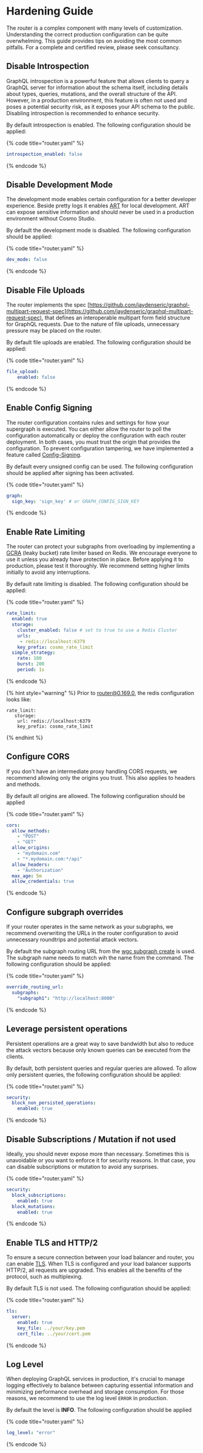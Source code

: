 # Hardening Guide

The router is a complex component with many levels of customization. Understanding the correct production configuration can be quite overwhelming. This guide provides tips on avoiding the most common pitfalls. For a complete and certified review, please seek consultancy.

## Disable Introspection

GraphQL introspection is a powerful feature that allows clients to query a GraphQL server for information about the schema itself, including details about types, queries, mutations, and the overall structure of the API. However, in a production environment, this feature is often not used and poses a potential security risk, as it exposes your API schema to the public. Disabling introspection is recommended to enhance security.

By default introspection is enabled. The following configuration should be applied:

{% code title="router.yaml" %}
```yaml
introspection_enabled: false
```
{% endcode %}

## Disable Development Mode

The development mode enables certain configuration for a better developer experience. Beside pretty logs it enables [ART](../advanced-request-tracing-art.md) for local development. ART can expose sensitive information and should never be used in a production environment without Cosmo Studio.

By default the development mode is disabled. The following configuration should be applied:

{% code title="router.yaml" %}
```yaml
dev_mode: false
```
{% endcode %}

## Disable File Uploads

The router implements the spec [https://github.com/jaydenseric/graphql-multipart-request-spec](https://github.com/jaydenseric/graphql-multipart-request-spec), that defines an interoperable multipart form field structure for GraphQL requests. Due to the nature of file uploads, unnecessary pressure may be placed on the router.

By default file uploads are enabled. The following configuration should be applied:

{% code title="router.yaml" %}
```yaml
file_upload:
    enabled: false
```
{% endcode %}

## Enable Config Signing

The router configuration contains rules and settings for how your supergraph is executed. You can either allow the router to poll the configuration automatically or deploy the configuration with each router deployment. In both cases, you must trust the origin that provides the configuration. To prevent configuration tampering, we have implemented a feature called [Config-Signing](config-validation-and-signing.md).

By default every unsigned config can be used. The following configuration should be applied after signing has been activated.

{% code title="router.yaml" %}
```yaml
graph: 
  sign_key: 'sign_key' # or GRAPH_CONFIG_SIGN_KEY 
```
{% endcode %}

## Enable Rate Limiting

The router can protect your subgraphs from overloading by implementing a [GCRA](https://en.wikipedia.org/wiki/Generic_cell_rate_algorithm) (leaky bucket) rate limiter based on Redis. We encourage everyone to use it unless you already have protection in place. Before applying it to production, please test it thoroughly. We recommend setting higher limits initially to avoid any interruptions.

By default rate limiting is disabled. The following configuration should be applied:

{% code title="router.yaml" %}
```yaml
rate_limit:
  enabled: true
  storage:
    cluster_enabled: false # set to true to use a Redis Cluster
    urls: 
     - redis://localhost:6379
    key_prefix: cosmo_rate_limit
  simple_strategy:
    rate: 100
    burst: 200
    period: 1s
```
{% endcode %}

{% hint style="warning" %}
Prior to [router@0.169.0](https://github.com/wundergraph/cosmo/releases/tag/router%400.168.1), the redis configuration looks like:

```
rate_limit:
   storage:
    url: redis://localhost:6379
    key_prefix: cosmo_rate_limit
```
{% endhint %}

## Configure CORS

If you don't have an intermediate proxy handling CORS requests, we recommend allowing only the origins you trust. This also applies to headers and methods.

By default all origins are allowed. The following configuration should be applied

{% code title="router.yaml" %}
```yaml
cors: 
  allow_methods:
    - "POST"
    - "GET"
  allow_origins:
    - "mydomain.com"
    - "*.mydomain.com:*/api"    
  allow_headers:
    - "Authorization"
  max_age: 5m
  allow_credentials: true
```
{% endcode %}

## Configure subgraph overrides

If your router operates in the same network as your subgraphs, we recommend overwriting the URLs in the router configuration to avoid unnecessary roundtrips and potential attack vectors.

By default the subgraph routing URL from the [wgc subgraph create](../../cli/subgraph/create.md) is used. The subgraph name needs to match wih the name from the command. The following configuration should be applied:

{% code title="router.yaml" %}
```yaml
override_routing_url:
  subgraphs:
    "subgraph1": "http://localhost:8000"
```
{% endcode %}

## Leverage persistent operations

Persistent operations are a great way to save bandwidth but also to reduce the attack vectors because only known queries can be executed from the clients.&#x20;

By default, both persistent queries and regular queries are allowed. To allow only persistent queries, the following configuration should be applied:

{% code title="router.yaml" %}
```yaml
security:
  block_non_persisted_operations:
    enabled: true
```
{% endcode %}

## Disable Subscriptions / Mutation if not used

Ideally, you should never expose more than necessary. Sometimes this is unavoidable or you want to enforce it for security reasons. In that case, you can disable subscriptions or mutation to avoid any surprises.

{% code title="router.yaml" %}
```yaml
security:
  block_subscriptions:
    enabled: true
  block_mutations:
    enabled: true
```
{% endcode %}

## Enable TLS and HTTP/2

To ensure a secure connection between your load balancer and router, you can enable [TLS](tls.md). When TLS is configured and your load balancer supports HTTP/2, all requests are upgraded. This enables all the benefits of the protocol, such as multiplexing.

By default TLS is not used. The following configuration should be applied:

{% code title="router.yaml" %}
```yaml
tls:
  server:
    enabled: true
    key_file: ../your/key.pem
    cert_file: ../your/cert.pem
```
{% endcode %}

## Log Level

When deploying GraphQL services in production, it's crucial to manage logging effectively to balance between capturing essential information and minimizing performance overhead and storage consumption. For those reasons, we recommend to use the log level `ERROR` in production.

By default the level is **INFO**. The following configuration should be applied

{% code title="router.yaml" %}
```yaml
log_level: "error"
```
{% endcode %}
